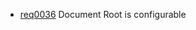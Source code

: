 * [req0036](https://github.com/DomainDrivenArchitecture/ddaRequirement/blob/master/en/requirements/req0036.md) Document Root is configurable